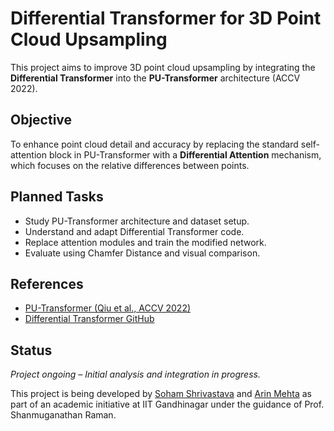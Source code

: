 # Differential Transformer for 3D Point Cloud Upsampling

This project aims to improve 3D point cloud upsampling by integrating the **Differential Transformer** into the **PU-Transformer** architecture (ACCV 2022).

## Objective
To enhance point cloud detail and accuracy by replacing the standard self-attention block in PU-Transformer with a **Differential Attention** mechanism, which focuses on the relative differences between points.

## Planned Tasks
- Study PU-Transformer architecture and dataset setup.
- Understand and adapt Differential Transformer code.
- Replace attention modules and train the modified network.
- Evaluate using Chamfer Distance and visual comparison.

## References
- [PU-Transformer (Qiu et al., ACCV 2022)](https://openaccess.thecvf.com/content/ACCV2022/papers/Qiu_PU-Transformer_Point_Cloud_Upsampling_Transformer_ACCV_2022_paper.pdf)
- [Differential Transformer GitHub](https://github.com/paulilioaica/Differential-Transformer)

## Status
*Project ongoing – Initial analysis and integration in progress.*

This project is being developed by [Soham Shrivastava](https://github.com/SohamShrivastava) and [Arin Mehta](https://github.com/ArinMehta) as part of an academic initiative at IIT Gandhinagar under the guidance of Prof. Shanmuganathan Raman.
